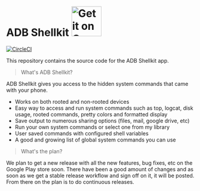 # ADB Shellkit  <a style="margin-bottom: 0;" href='https://play.google.com/store/apps/details?id=net.kwatts.android.droidcommandpro'><img alt='Get it on Google Play' src='https://play.google.com/intl/en_us/badges/images/generic/en_badge_web_generic.png' height="80px"/></a>
[![CircleCI](https://circleci.com/gh/kwattsorg/adbshellkit.svg?style=svg)](https://circleci.com/gh/kwattsorg/adbshellkit)

This repository contains the source code for the ADB Shellkit app.

> What's ADB Shellkit?

ADB Shellkit gives you access to the hidden system commands that came with your phone.

- Works on both rooted and non-rooted devices
- Easy way to access and run system commands such as top, logcat, disk usage, rooted commands, pretty colors and formatted display
- Save output to numerous sharing options (files, mail, google drive, etc)
- Run your own system commands or select one from my library
- User saved commands with configured shell variables 
- A good and growing list of global system commands you can use

> What's the plan?

We plan to get a new release with all the new features, bug fixes, etc on the Google Play store soon. There have been a good amount of changes and as soon as we get a stable release workflow and sign off on it, it will be posted. From there on the plan is to do continuous releases.


<!-- ![adbshellkit logo](https://lh3.googleusercontent.com/nZq6Rw1LBBVsjTh-ExXOg5xn0p5y47Jxh8mhdkwEAPaLwRkIB0T1s33OP3lbj19xQ4M=s180-rw) -->
<!-- ![main screenshot](https://lh3.googleusercontent.com/PUprpkOrqliQgfjqKfoaT-tNpaXEMCHAQflxsv3kld0LBv9PTr-CLEWctkNKQPtJeR5n=w720-h310-rw) -->


[Github Issues]: https://github.com/android-nativecommander/issues
[Contributors]: https://github.com/android-nativecommander/graphs/contributors
[Google Play]: https://play.google.com/store/apps/details?id=net.kwatts.android.droidcommandpro
[Google Play Beta]: https://play.google.com/apps/testing/net.kwatts.android.droidcommandpro
